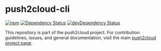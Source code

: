 # push2cloud-cli

[![npm](https://img.shields.io/npm/v/push2cloud-cli.svg)](https://npmjs.org/package/push2cloud-cli)
[![Dependency Status](https://david-dm.org/push2cloud/cli.svg)](https://david-dm.org/push2cloud/cli)
[![devDependency Status](https://david-dm.org/push2cloud/cli/dev-status.svg)](https://david-dm.org/push2cloud/cli#info=devDependencies)

This repository is part of the push2cloud project. For contribution guidelines, issues, and general documentation, visit the main [push2cloud project page](https://github.com/push2cloud/push2cloud).
